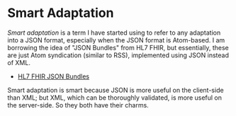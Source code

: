 Smart Adaptation
================

*Smart adaptation* is a term I have started using to refer to any adaptation into a JSON format, especially when the JSON format is Atom-based. I am borrowing the idea of "JSON Bundles" from HL7 FHIR, but essentially, these are just Atom syndication (similar to RSS), implemented using JSON instead of XML.

+ [HL7 FHIR JSON Bundles](http://www.hl7.org/implement/standards/fhir/extras.html#bundle)

Smart adaptation is smart because JSON is more useful on the client-side than XML; but XML, which can be thoroughly validated, is more useful on the server-side. So they both have their charms.
